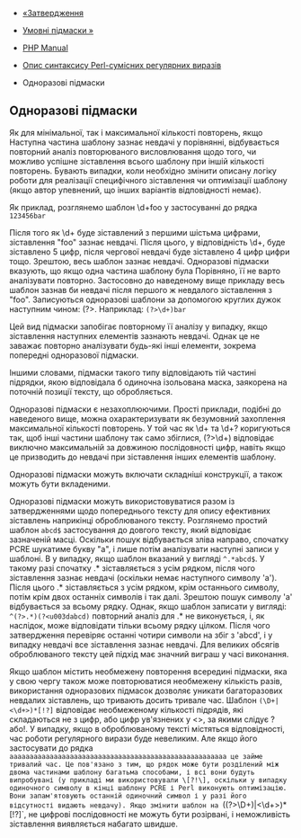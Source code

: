 - [«Затвердження](regexp.reference.assertions.md)
- [Умовні підмаски »](regexp.reference.conditional.md)

- [PHP Manual](index.md)
- [Опис синтаксису Perl-сумісних регулярних
виразів](reference.pcre.pattern.syntax.md)
- Одноразові підмаски

## Одноразові підмаски

Як для мінімальної, так і максимальної кількості повторень, якщо
Наступна частина шаблону зазнає невдачі у порівнянні, відбувається
повторний аналіз повторюваного висловлювання щодо того, чи можливо
успішне зіставлення всього шаблону при іншій кількості повторень.
Бувають випадки, коли необхідно змінити описану логіку роботи для
реалізації специфічного зіставлення чи оптимізації шаблону (якщо
автор упевнений, що інших варіантів відповідності немає).

Як приклад, розглянемо шаблон \d+foo у застосуванні до рядка
`123456bar`

Після того як \d+ буде зіставлений з першими шістьма цифрами,
зіставлення "foo" зазнає невдачі. Після цього, у відповідність \d+,
буде зіставлено 5 цифр, після чергової невдачі буде зіставлено 4 цифр
цифри тощо. Зрештою, весь шаблон зазнає невдачі.
Одноразові підмаски вказують, що якщо одна частина шаблону була
Порівняно, її не варто аналізувати повторно. Застосовно до
наведеному вище прикладу весь шаблон зазнав би невдачі після першого
ж невдалого зіставлення з "foo". Записуються одноразові шаблони
за допомогою круглих дужок наступним чином: (?\>. Наприклад:
`(?>\d+)bar`

Цей вид підмаски запобігає повторному її аналізу у випадку, якщо
зіставлення наступних елементів зазнають невдачі. Однак це не
заважає повторно аналізувати будь-які інші елементи, зокрема
попередні одноразової підмаски.

Іншими словами, підмаски такого типу відповідають тій частині
підрядки, якою відповідала б одиночна ізольована маска,
заякорена на поточній позиції тексту, що обробляється.

Одноразові підмаски є незахоплюючими. Прості приклади,
подібні до наведеного вище, можна охарактеризувати як безумовний
захоплення максимальної кількості повторень. У той час як \d+ та \d+?
коригуються так, щоб інші частини шаблону так само збіглися,
(?\>\d+) відповідає виключно максимальній за довжиною
послідовності цифр, навіть якщо це призводить до невдачі при
зіставлення інших елементів шаблону.

Одноразові підмаски можуть включати складніші конструкції, а
також можуть бути вкладеними.

Одноразові підмаски можуть використовуватися разом із затвердженнями
щодо попереднього тексту для опису ефективних зіставлень
наприкінці оброблюваного тексту. Розглянемо простий шаблон `abcd$`
застосування до довгого тексту, який відповідає зазначеній масці.
Оскільки пошук відбувається зліва направо, спочатку PCRE шукатиме
букву "a", і лише потім аналізувати наступні записи у шаблоні. В
у випадку, якщо шаблон вказаний у вигляді `^.*abcd$`. У такому разі спочатку .\*
зіставляється з усім рядком, після чого зіставлення зазнає невдачі
(оскільки немає наступного символу 'a'). Після цього .\* зіставляється з
усім рядком, крім останнього символу, потім крім двох останніх
символів і так далі. Зрештою пошук символу 'a' відбувається за
всьому рядку. Однак, якщо шаблон записати у вигляді: `^(?>.*)(?<u003dabcd)`
повторний аналіз для .\* не виконується, і, як наслідок, може
відповідати тільки всьому рядку цілком. Після чого затвердження
перевіряє останні чотири символи на збіг з 'abcd', і у випадку
невдачі все зіставлення зазнає невдачі. Для великих обсягів
оброблюваного тексту цей підхід має значний виграш у часі
виконання.

Якщо шаблон містить необмежену повторення всередині підмаски, яка
у свою чергу також може повторюватися необмежену кількість разів,
використання одноразових підмасок дозволяє уникати багаторазових
невдалих зіставлень, що тривають досить тривале
час. Шаблон `(\D+|<\d+>)*[!?]` відповідає необмеженому
кількості підрядів, які складаються не з цифр, або цифр
ув'язнених у \<\>, за якими слідує ? або!. У випадку, якщо в
оброблюваному тексті містяться відповідності, час роботи регулярного
вирази буде невеликим. Але якщо його застосувати до рядка
`aaaaaaaaaaaaaaaaaaaaaaaaaaaaaaaaaaaaaaaaaaaaaaaaaaaaaa це займе
тривалий час. Це пов'язано з тим, що рядок може бути розділений
між двома частинами шаблону багатьма способами, і всі вони будуть
випробувані (у прикладі ми використовували \[?!\], оскільки у випадку
одиночного символу в кінці шаблону PCRE і Perl виконують оптимізацію.
Вони запам'ятовують останній одиночний символ і у разі його відсутності
видають невдачу). Якщо змінити шаблон на `((?>\D+)|<\d+>)*[!?]`, не
цифрові послідовності не можуть бути розірвані, і неможливість
зіставлення виявляється набагато швидше.
